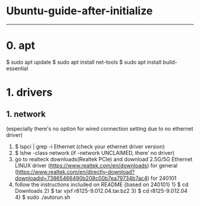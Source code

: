 # Ubuntu-guide-after-initialize
---
# 0. apt
$ sudo apt update
$ sudo apt install net-tools
$ sudo apt install build-essential
# 1. drivers
## 1. network
(especially there's no option for wired connection setting due to no ethernet driver)
1) $ lspci | grep -i Ethernet (check your ethernet driver version)
2) $ lshw -class network (if -network UNCLAIMED, there’ no driver)
3) go to realteck downloads(Realtek PCle) and download 2.5G/5G Ethernet LINUX driver
   (https://www.realtek.com/en/downloads) for general
   (https://www.realtek.com/en/directly-download?downloadid=73865466490b208c00b7ea79734b7ac4) for 240101
5) follow the instructions included on README
   {based on 240101}
   1} $ cd Downloads
   2} $ tar vjxf r8125-9.012.04.tar.bz2
   3} $ cd r8125-9.012.04
   4} $ sudo ./autorun.sh
